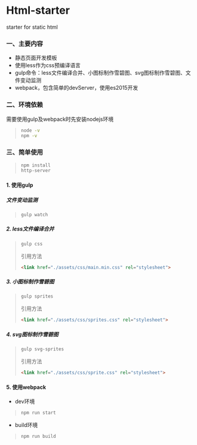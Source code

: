 # Html-starter
starter for static html

### 一、主要内容
- 静态页面开发模板
- 使用less作为css预编译语言
- gulp命令：less文件编译合并、小图标制作雪碧图、svg图标制作雪碧图、文件变动监测
- webpack，包含简单的devServer，使用es2015开发

### 二、环境依赖
需要使用gulp及webpack时先安装nodejs环境

>```bash
>node -v
>npm -v
>```

### 三、简单使用
>```bash
>npm install
>http-server
>```

#### 1. 使用gulp
##### 文件变动监测
>```bash
>gulp watch
>```

##### 2. less文件编译合并
>```bash
>gulp css
>```
>引用方法
>```html
><link href="./assets/css/main.min.css" rel="stylesheet">
>```

##### 3. 小图标制作雪碧图
>```bash
>gulp sprites
>```
>引用方法
>```html
><link href="./assets/css/sprites.css" rel="stylesheet">
>```

##### 4. svg图标制作雪碧图
>```bash
>gulp svg-sprites
>```
>引用方法
>```html
><link href="./assets/css/sprite.css" rel="stylesheet">
>```

#### 5. 使用webpack
- dev环境
>```bash
>npm run start
>```
- build环境
>```bash
>npm run build
>```
